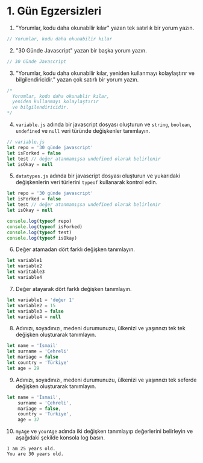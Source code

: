 # 1. Gün Egzersizleri

1. "Yorumlar, kodu daha okunabilir kılar" yazan tek satırlık bir yorum yazın.

```js
// Yorumlar, kodu daha okunabilir kılar
```

2. "30 Günde Javascript" yazan bir başka yorum yazın.

```js
// 30 Günde Javascript
```

3.  "Yorumlar, kodu daha okunabilir kılar, yeniden kullanmayı kolaylaştırır ve bilgilendiricidir." yazan çok satırlı bir yorum yazın.

```js
/*
  Yorumlar, kodu daha okunablir kılar,
  yeniden kullanmayı kolaylaştırır
  ve bilgilendiricidir.
*/
```

4. `variable.js` adında bir javascript dosyası oluşturun ve `string`, `boolean`, `undefined` ve `null` veri türünde değişkenler tanımlayın.

```js
// variable.js
let repo = '30 günde javascript'
let isForked = false
let test // değer atanmamışsa undefined olarak belirlenir
let isOkay = null
```

5. `datatypes.js` adında bir javascript dosyası oluşturun ve yukarıdaki değişkenlerin veri türlerini `typeof` kullanarak kontrol edin.

```js
let repo = '30 günde javascript'
let isForked = false
let test // değer atanmamışsa undefined olarak belirlenir
let isOkay = null

console.log(typeof repo)
console.log(typeof isForked)
console.log(typeof test)
console.log(typeof isOkay)
```

6. Değer atamadan dört farklı değişken tanımlayın.

```js
let variable1
let variable2
let varitable3
let variable4
```

7. Değer atayarak dört farklı değişken tanımlayın.

```js
let variable1 = 'değer 1'
let variable2 = 15
let variable3 = false
let variable4 = null
```

8. Adınızı, soyadınızı, medeni durumunuzu, ülkenizi ve yaşınnızı tek tek değişken oluşturarak tanımlayın.

```js
let name = 'İsmail'
let surname = 'Çehreli'
let mariage = false
let country = 'Türkiye'
let age = 29
```

9. Adınızı, soyadınızı, medeni durumunuzu, ülkenizi ve yaşınnızı tek seferde değişken oluşturarak tanımlayın.

```js
let name = 'İsmail',
    surname = 'Çehreli',
    mariage = false,
    country = 'Türkiye',
    age = 37
```

10. `myAge` ve `yourAge` adında iki değişken tanımlayıp değerlerini belirleyin ve aşağıdaki şekilde konsola log basın.

```
I am 25 years old.
You are 30 years old.
```
